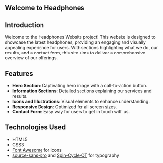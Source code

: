 ## Welcome to Headphones

## Introduction

Welcome to the Headphones Website project! This website is designed to showcase the latest headphones, providing an engaging and visually appealing experience for users. With sections highlighting what we do, our results, and a contact form, this site aims to deliver a comprehensive overview of our offerings.

## Features

- **Hero Section**: Captivating hero image with a call-to-action button.
- **Information Sections**: Detailed sections explaining our services and results.
- **Icons and Illustrations**: Visual elements to enhance understanding.
- **Responsive Design**: Optimized for all screen sizes.
- **Contact Form**: Easy way for users to get in touch with us.

## Technologies Used

- HTML5
- CSS3
- [Font Awesome](https://fontawesome.com/) for icons
- [source-sans-pro](https://www.fontsquirrel.com/fonts/source-sans-pro/) and [Spin-Cycle-OT](https://www.fontsquirrel.com/fonts/Spin-Cycle-OT) for typography
